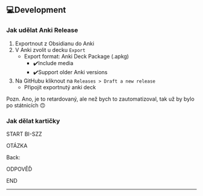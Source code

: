 ## 💻Development
### Jak udělat Anki Release
1. Exportnout z Obsidianu do Anki
2. V Anki zvolit u decku `Export`
	- Export format: Anki Deck Package (.apkg)
		- ✔️Include media
		- ✔️Support older Anki versions
2. Na GitHubu kliknout na `Releases > Draft a new release`
	- Připojit exportnutý anki deck

Pozn. Ano, je to retardovaný, ale než bych to zautomatizoval, tak už by bylo po státnicích 🙃


### Jak dělat kartičky

START
BI-SZZ

OTÁZKA

Back:

ODPOVĚĎ
<!--ID: 1717408188107-->
END

---